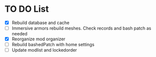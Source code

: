 # TO DO List

- [X] Rebuild database and cache
- [ ] Immersive armors rebuild meshes. Check records and bash patch as needed
- [X] Reorganize mod organizer
- [ ] Rebuild bashedPatch with home settings
- [ ] Update modlist and lockedorder
